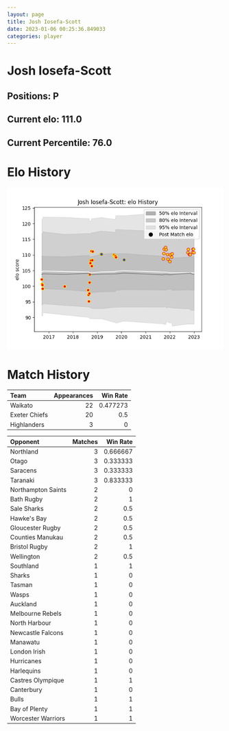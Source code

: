 ```yaml
---  
layout: page  
title: Josh Iosefa-Scott  
date: 2023-01-06 00:25:36.849033  
categories: player  
---
```

# Josh Iosefa-Scott

## Positions: P

## Current elo: 111.0

## Current Percentile: 76.0

# Elo History


![elo history](history_JoshIosefa-Scott.png)
# Match History


| Team          |   Appearances |   Win Rate |
|:--------------|--------------:|-----------:|
| Waikato       |            22 |   0.477273 |
| Exeter Chiefs |            20 |   0.5      |
| Highlanders   |             3 |   0        |

| Opponent           |   Matches |   Win Rate |
|:-------------------|----------:|-----------:|
| Northland          |         3 |   0.666667 |
| Otago              |         3 |   0.333333 |
| Saracens           |         3 |   0.333333 |
| Taranaki           |         3 |   0.833333 |
| Northampton Saints |         2 |   0        |
| Bath Rugby         |         2 |   1        |
| Sale Sharks        |         2 |   0.5      |
| Hawke's Bay        |         2 |   0.5      |
| Gloucester Rugby   |         2 |   0.5      |
| Counties Manukau   |         2 |   0.5      |
| Bristol Rugby      |         2 |   1        |
| Wellington         |         2 |   0.5      |
| Southland          |         1 |   1        |
| Sharks             |         1 |   0        |
| Tasman             |         1 |   0        |
| Wasps              |         1 |   0        |
| Auckland           |         1 |   0        |
| Melbourne Rebels   |         1 |   0        |
| North Harbour      |         1 |   0        |
| Newcastle Falcons  |         1 |   0        |
| Manawatu           |         1 |   0        |
| London Irish       |         1 |   0        |
| Hurricanes         |         1 |   0        |
| Harlequins         |         1 |   0        |
| Castres Olympique  |         1 |   1        |
| Canterbury         |         1 |   0        |
| Bulls              |         1 |   1        |
| Bay of Plenty      |         1 |   1        |
| Worcester Warriors |         1 |   1        |